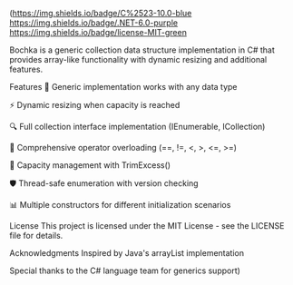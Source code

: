 (https://img.shields.io/badge/C%2523-10.0-blue
https://img.shields.io/badge/.NET-6.0-purple
https://img.shields.io/badge/license-MIT-green

Bochka is a generic collection data structure implementation in C# that provides array-like functionality with dynamic resizing and additional features.

Features
🧩 Generic implementation works with any data type

⚡ Dynamic resizing when capacity is reached

🔍 Full collection interface implementation (IEnumerable<T>, ICollection<T>)

🔄 Comprehensive operator overloading (==, !=, <, >, <=, >=)

📏 Capacity management with TrimExcess()

🛡️ Thread-safe enumeration with version checking

📊 Multiple constructors for different initialization scenarios

License
This project is licensed under the MIT License - see the LICENSE file for details.

Acknowledgments
Inspired by Java's arrayList<T> implementation 

Special thanks to the C# language team for generics support)
